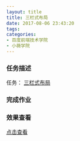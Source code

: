 ```yaml
---
layout: title
title: 三栏式布局
date: 2017-08-06 23:43:20
tags:
categories:
- 百度前端技术学院
- 小薇学院
---
```


### 任务描述
任务： [三栏式布局](http://ife.baidu.com/course/detail/id/94)

### 完成作业

<!--more-->

### 效果查看
[点击查看](/task/三栏式布局/index.html)